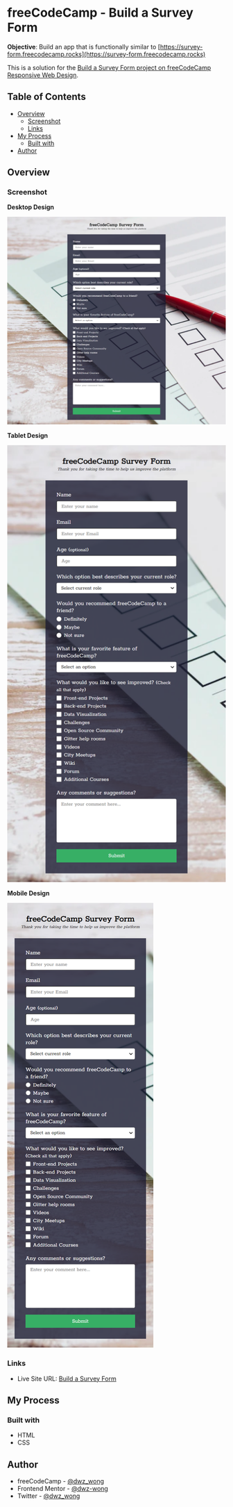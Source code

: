 # freeCodeCamp - Build a Survey Form

**Objective**: Build an app that is functionally similar to [https://survey-form.freecodecamp.rocks](https://survey-form.freecodecamp.rocks)

This is a solution for the [Build a Survey Form project on freeCodeCamp Responsive Web Design](https://www.freecodecamp.org/). 

## Table of Contents

- [Overview](#overview)
    - [Screenshot](#screenshot)
    - [Links]()
- [My Process](#my-process)
    - [Built with](#built-with)
- [Author](#author)

## Overview

### Screenshot

**Desktop Design**

![Desktop Design](images/desktop.png)

**Tablet Design**

![Tablet Design](images/tablet.png)

**Mobile Design**

![Mobile Design](images/mobile.png)

### Links

- Live Site URL: [Build a Survey Form](https://dwz-wong.github.io/freeCodeCamp-survey-form)

## My Process

### Built with

- HTML
- CSS

## Author

- freeCodeCamp - [@dwz_wong](https://www.freecodecamp.org/dwz_wong)
- Frontend Mentor - [@dwz-wong](https://www.frontendmentor.io/profile/dwz-wong)
- Twitter - [@dwz_wong](https://twitter.com/dwz_wong)
